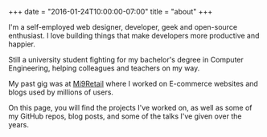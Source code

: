 +++
date = "2016-01-24T10:00:00-07:00"
title = "about"
+++

I'm a self-employed web designer, developer, geek and open-source enthusiast. I love building things
that make developers more productive and happier.

Still a university student fighting for my bachelor's degree in Computer Engineering, helping colleagues and teachers on my way.

My past gig was at [Mi9Retail](https://mi9retail.com/e-commerce/) where I worked on E-commerce websites and blogs used by millions of users.

On this page, you will find the projects I've worked on,
as well as some of my GitHub repos, blog posts, and some of the talks
I've given over the years.